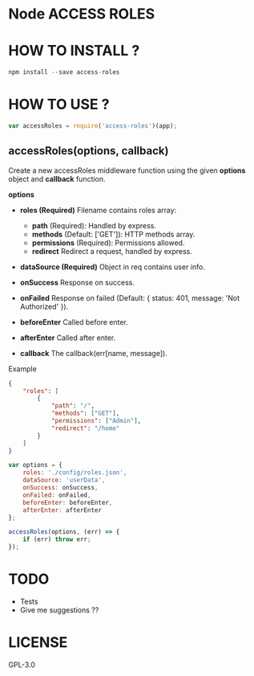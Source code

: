 # Node ACCESS ROLES

# HOW TO INSTALL ?

```javascript
npm install --save access-roles
```

# HOW TO USE ?

```javascript
var accessRoles = require('access-roles')(app);
```

## accessRoles(options, callback)

Create a new accessRoles middleware function using the given **options** object and **callback** function.

**options**

- **roles (Required)**
Filename contains roles array:
    - **path** (Required): Handled by express.
    - **methods** (Default: ['GET']): HTTP methods array.
    - **permissions** (Required): Permissions allowed.
    - **redirect** Redirect a request, handled by express.

- **dataSource (Required)**
Object in req contains user info.

- **onSuccess**
Response on success.

- **onFailed**
Response on failed (Default: { status: 401, message: 'Not Authorized' }).

- **beforeEnter**
Called before enter.

- **afterEnter**
Called after enter.

- **callback**
The callback(err[name, message]).

Example

```json
{
    "roles": [
        {
            "path": "/",
            "methods": ["GET"],
            "permissions": ["Admin"],
            "redirect": "/home"
        }
    ]
}
```

```javascript
var options = {
    roles: './config/roles.json',
    dataSource: 'userData',
    onSuccess: onSuccess,
    onFailed: onFailed,
    beforeEnter: beforeEnter,
    afterEnter: afterEnter
};
```

```javascript
accessRoles(options, (err) => {
	if (err) throw err;
});
```

# TODO

- Tests
- Give me suggestions ??

# LICENSE

GPL-3.0
